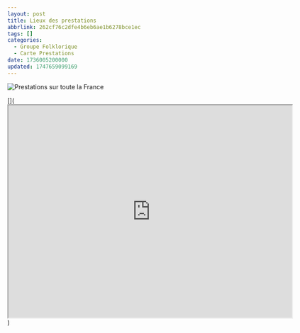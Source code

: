 ```yaml
---
layout: post
title: Lieux des prestations
abbrlink: 262cf76c2dfe4b6eb6ae1b6278bce1ec
tags: []
categories:
  - Groupe Folklorique
  - Carte Prestations
date: 1736005200000
updated: 1747659099169
---
```


![Prestations sur toute la France](/resources/bd0632fba3ec436eb270b9b4c5b62132.png "Prestations sur toute la France")

\[]\(<iframe src="https://www.google.com/maps/d/embed?mid=1GF4UL3oiEKA3KBRbwVq49Ff262ZrXoA&hl=fr&ehbc=2E312F" width="640" height="480"></iframe>)
